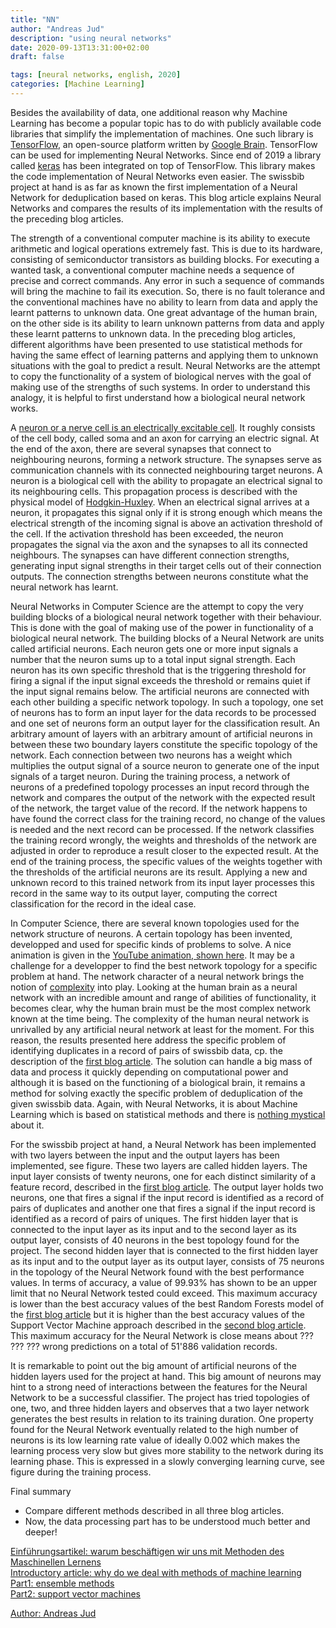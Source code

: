 ```yaml
---
title: "NN"
author: "Andreas Jud"
description: "using neural networks"
date: 2020-09-13T13:31:00+02:00
draft: false

tags: [neural networks, english, 2020]
categories: [Machine Learning]
---
```



Besides the availability of data, one additional reason why Machine Learning has become a popular topic has to do with publicly available code libraries that simplify the implementation of machines. One such library is <a href="https://www.tensorflow.org/?hl=en" target="_blank">TensorFlow</a>, an open-source platform written by <a href="https://en.wikipedia.org/wiki/Google_Brain" target="_blank">Google Brain</a>. TensorFlow can be used for implementing Neural Networks. Since end of 2019 a library called <a href="https://keras.io/" target="_blank">keras</a> has been integrated on top of TensorFlow. This library makes the code implementation of Neural Networks even easier. The swissbib project at hand is as far as known the first implementation of a Neural Network for deduplication based on keras. This blog article explains Neural Networks and compares the results of its implementation with the results of the preceding blog articles.

The strength of a conventional computer machine is its ability to execute arithmetic and logical operations extremely fast. This is due to its hardware, consisting of semiconductor transistors as building blocks. For executing a wanted task, a conventional computer machine needs a sequence of precise and correct commands. Any error in such a sequence of commands will bring the machine to fail its execution. So, there is no fault tolerance and the conventional machines have no ability to learn from data and apply the learnt patterns to unknown data. One great advantage of the human brain, on the other side is its ability to learn unknown patterns from data and apply these learnt patterns to unknown data. In the preceding blog articles, different algorithms have been presented to use statistical methods for having the same effect of learning patterns and applying them to unknown situations with the goal to predict a result. Neural Networks are the attempt to copy the functionality of a system of biological nerves with the goal of making use of the strengths of such systems. In order to understand this analogy, it is helpful to first understand how a biological neural network works.

A <a href="https://en.wikipedia.org/wiki/Neuron" target="_blank">neuron or a nerve cell is an electrically excitable cell</a>. It roughly consists of the cell body, called soma and an axon for carrying an electric signal. At the end of the axon, there are several synapses that connect to neighbouring neurons, forming a network structure. The synapses serve as communication channels with its connected neighbouring target neurons. A neuron is a biological cell with the ability to propagate an electrical signal to its neighbouring cells. This propagation process is described with the physical model of <a href="https://en.wikipedia.org/wiki/Hodgkin-Huxley_model" target="_blank">Hodgkin-Huxley</a>. When an electrical signal arrives at a neuron, it propagates this signal only if it is strong enough which means the electrical strength of the incoming signal is above an activation threshold of the cell. If the activation threshold has been exceeded, the neuron propagates the signal via the axon and the synapses to all its connected neighbours. The synapses can have different connection strengths, generating input signal strengths in their target cells out of their connection outputs. The connection strengths between neurons constitute what the neural network has learnt.

Neural Networks in Computer Science are the attempt to copy the very building blocks of a biological neural network together with their behaviour. This is done with the goal of making use of the power in functionality of a biological neural network. The building blocks of a Neural Network are units called artificial neurons. Each neuron gets one or more input signals a number that the neuron sums up to a total input signal strength. Each neuron has its own specific threshold that is the triggering threshold for firing a signal if the input signal exceeds the threshold or remains quiet if the input signal remains below. The artificial neurons are connected with each other building a specific network topology. In such a topology, one set of neurons has to form an input layer for the data records to be processed and one set of neurons form an output layer for the classification result. An arbitrary amount of layers with an arbitrary amount of artificial neurons in between these two boundary layers constitute the specific topology of the network. Each connection between two neurons has a weight which multiplies the output signal of a source neuron to generate one of the input signals of a target neuron. During the training process, a network of neurons of a predefined topology processes an input record through the network and compares the output of the network with the expected result of the network, the target value of the record. If the network happens to have found the correct class for the training record, no change of the values is needed and the next record can be processed. If the network classifies the training record wrongly, the weights and thresholds of the network are adjusted in order to reproduce a result closer to the expected result. At the end of the training process, the specific values of the weights together with the thresholds of the artificial neurons are its result. Applying a new and unknown record to this trained network from its input layer processes this record in the same way to its output layer, computing the correct classification for the record in the ideal case.

In Computer Science, there are several known topologies used for the network structure of neurons. A certain topology has been invented, developped and used for specific kinds of problems to solve. A nice animation is given in the <a href="https://www.youtube.com/watch?v=3JQ3hYko51Y" target="_blank">YouTube animation, shown here</a>. It may be a challenge for a developper to find the best network topology for a specific problem at hand. The network character of a neural network brings the notion of <a href="https://en.wikipedia.org/wiki/Complex_system" target="_blank">complexity</a> into play. Looking at the human brain as a neural network with an incredible amount and range of abilities of functionality, it becomes clear, why the human brain must be the most complex network known at the time being. The complexity of the human neural network is unrivalled by any artificial neural network at least for the moment. For this reason, the results presented here address the specific problem of identifying duplicates in a record of pairs of swissbib data, cp. the description of the <a href='/blog/machine_learning/ensemblemethods' target="_blank">first blog article</a>. The solution can handle a big mass of data and process it quickly depending on computational power and although it is based on the functioning of a biological brain, it remains a method for solving exactly the specific problem of deduplication of the given swissbib data. Again, with Neural Networks, it is about Machine Learning which is based on statistical methods and there is <a href='/blog/machine_learning/support_vector_machines' target="_blank">nothing mystical</a> about it.

For the swissbib project at hand, a Neural Network has been implemented with two layers between the input and the output layers has been implemented, see figure. These two layers are called hidden layers. The input layer consists of twenty neurons, one for each distinct similarity of a feature record, described in the <a href="/blog/machine_learning/ensemblemethods" target="_blank">first blog article</a>. The output layer holds two neurons, one that fires a signal if the input record is identified as a record of pairs of duplicates and another one that fires a signal if the input record is identified as a record of pairs of uniques. The first hidden layer that is connected to the input layer as its input and to the second layer as its output layer, consists of 40 neurons in the best topology found for the project. The second hidden layer that is connected to the first hidden layer as its input and to the output layer as its output layer, consists of 75 neurons in the topology of the Neural Network found with the best performance values. In terms of accuracy, a value of 99.93% has shown to be an upper limit that no Neural Network tested could exceed. This maximum accuracy is lower than the best accuracy values of the best Random Forests model of the <a href='/blog/machine_learning/ensemblemethods/' target="_blank">first blog article</a> but it is higher than the best accuracy values of the Support Vector Machine approach described in the <a href="/blog/machine_learning/support_vector_machines/" target="_blank">second blog article</a>. This maximum accuracy for the Neural Network is close means about ??? ??? ??? wrong predictions on a total of 51'886 validation records.

It is remarkable to point out the big amount of artificial neurons of the hidden layers used for the project at hand. This big amount of neurons may hint to a strong need of interactions between the features for the Neural Network to be a successful classifier. The project has tried topologies of one, two, and three hidden layers and observes that a two layer network generates the best results in relation to its training duration. One property found for the Neural Network eventually related to the high number of neurons is its low learning rate value of ideally 0.002 which makes the learning process very slow but gives more stability to the network during its learning phase. This is expressed in a slowly converging learning curve, see figure during the training process.



Final summary
* Compare different methods described in all three blog articles.
* Now, the data processing part has to be understood much better and deeper!


[Einführungsartikel: warum beschäftigen wir uns mit Methoden des Maschinellen Lernens](/blog/machine_learning/background_de)  
[Introductory article: why do we deal with methods of machine learning](/blog/machine_learning/background_en)  
[Part1: ensemble methods](/blog/machine_learning/ensemblemethods)  
[Part2: support vector machines](/blog/machine_learning/support_vector_machines)


<a href="https://www.linkedin.com/in/andreas-jud-2a39a770/" target="_blank">Author: Andreas Jud</a>
